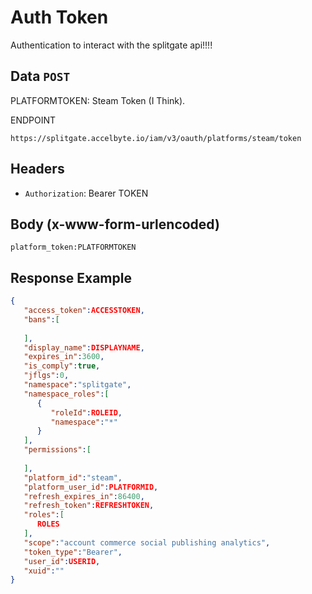 # Auth Token

Authentication to interact with the splitgate api!!!!

## Data `POST`

PLATFORMTOKEN: Steam Token (I Think).

ENDPOINT

`https://splitgate.accelbyte.io/iam/v3/oauth/platforms/steam/token`

## Headers

- `Authorization`: Bearer TOKEN

## Body (x-www-form-urlencoded)

```
platform_token:PLATFORMTOKEN
```

## Response Example

```json
{
   "access_token":ACCESSTOKEN,
   "bans":[
    
   ],
   "display_name":DISPLAYNAME,
   "expires_in":3600,
   "is_comply":true,
   "jflgs":0,
   "namespace":"splitgate",
   "namespace_roles":[
      {
         "roleId":ROLEID,
         "namespace":"*"
      }
   ],
   "permissions":[
    
   ],
   "platform_id":"steam",
   "platform_user_id":PLATFORMID,
   "refresh_expires_in":86400,
   "refresh_token":REFRESHTOKEN,
   "roles":[
      ROLES
   ],
   "scope":"account commerce social publishing analytics",
   "token_type":"Bearer",
   "user_id":USERID,
   "xuid":""
}
```
